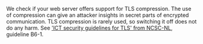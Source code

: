 We check if your web server offers support for TLS compression. The use of compression can give an attacker insights in secret parts of encrypted communication.  TLS compression is rarely used, so switching it off does not do any harm. See ['ICT security guidelines for TLS' from NCSC-NL](https://www.ncsc.nl/actueel/whitepapers/ict-beveiligingsrichtlijnen-voor-transport-layer-security-tls.html), guideline B6-1.
